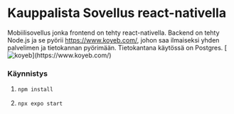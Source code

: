 
# Kauppalista Sovellus react-nativella 

Mobiilisovellus jonka frontend on tehty react-nativella. Backend on tehty Node.js ja se pyörii https://www.koyeb.com/,
johon saa ilmaiseksi yhden palvelimen ja tietokannan pyörimään.
Tietokantana käytössä on Postgres.
[![koyeb]([https://walterbillet.com/wp-content/uploads/logo-koyeb-1.png](https://avatars.githubusercontent.com/u/50234573?s=200&v=4))](https://www.koyeb.com/)


### Käynnistys

1. 
   ```bash
   npm install
   ```

2.
   ```bash
   npx expo start
   ```


